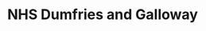 ---
schema: default
title: NHS Dumfries and Galloway
description: Health board for the NHS Dumfries and Galloway area 
logo: ''
type:
- Health board
portal_url: ''
org_url: https://www.nhsdg.co.uk/
twitter_handle: DGNHS
gss_code: S08000017
wikidata_qid: Q6954127
wdtk_id: nhs_dumfries_and_galloway
---